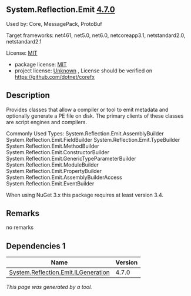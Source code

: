 System.Reflection.Emit [4.7.0](https://www.nuget.org/packages/System.Reflection.Emit/4.7.0)
--------------------

Used by: Core, MessagePack, ProtoBuf

Target frameworks: net461, net5.0, net6.0, netcoreapp3.1, netstandard2.0, netstandard2.1

License: [MIT](../../../../licenses/mit) 

- package license: [MIT](https://licenses.nuget.org/MIT) 
- project license: [Unknown](https://github.com/dotnet/corefx) , License should be verified on https://github.com/dotnet/corefx

Description
-----------
Provides classes that allow a compiler or tool to emit metadata and optionally generate a PE file on disk. The primary clients of these classes are script engines and compilers.

Commonly Used Types:
System.Reflection.Emit.AssemblyBuilder
System.Reflection.Emit.FieldBuilder
System.Reflection.Emit.TypeBuilder
System.Reflection.Emit.MethodBuilder
System.Reflection.Emit.ConstructorBuilder
System.Reflection.Emit.GenericTypeParameterBuilder
System.Reflection.Emit.ModuleBuilder
System.Reflection.Emit.PropertyBuilder
System.Reflection.Emit.AssemblyBuilderAccess
System.Reflection.Emit.EventBuilder
 
When using NuGet 3.x this package requires at least version 3.4.

Remarks
-----------
no remarks


Dependencies 1
-----------

|Name|Version|
|----------|:----|
|[System.Reflection.Emit.ILGeneration](../../../../packages/nuget.org/system.reflection.emit.ilgeneration/4.7.0)|4.7.0|

*This page was generated by a tool.*